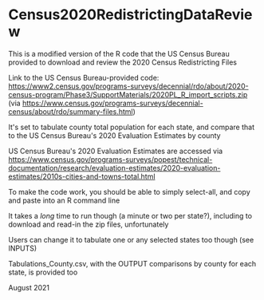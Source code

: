 # Census2020RedistrictingDataReview

This is a modified version of the R code that the US Census Bureau provided to download and review the 2020 Census Redistricting Files

Link to the US Census Bureau-provided code: https://www2.census.gov/programs-surveys/decennial/rdo/about/2020-census-program/Phase3/SupportMaterials/2020PL_R_import_scripts.zip 
(via https://www.census.gov/programs-surveys/decennial-census/about/rdo/summary-files.html)
	
It's set to tabulate county total population for each state, and compare that to the US Census Bureau's 2020 Evaluation Estimates by county

US Census Bureau's 2020 Evaluation Estimates are accessed via https://www.census.gov/programs-surveys/popest/technical-documentation/research/evaluation-estimates/2020-evaluation-estimates/2010s-cities-and-towns-total.html

To make the code work, you should be able to simply select-all, and copy and paste into an R command line 

It takes a *long* time to run though (a minute or two per state?), including to download and read-in the zip files, unfortunately

Users can change it to tabulate one or any selected states too though (see INPUTS)

Tabulations_County.csv, with the OUTPUT comparisons by county for each state, is provided too

August 2021
